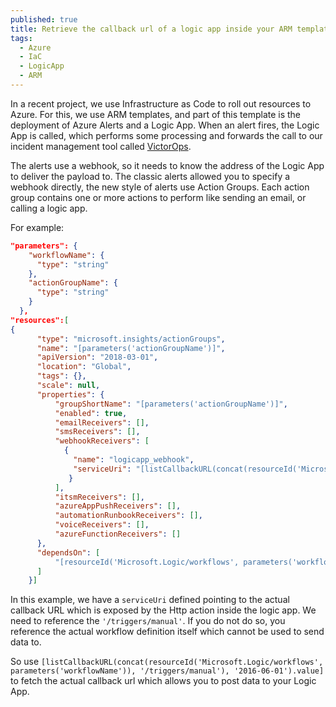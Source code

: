 ```yaml
---
published: true
title: Retrieve the callback url of a logic app inside your ARM template
tags:
  - Azure
  - IaC
  - LogicApp
  - ARM
---
```

In a recent project, we use Infrastructure as Code to roll out resources to Azure. For this, we use ARM templates, and part of this template is the deployment of Azure Alerts and a Logic App. 
When an alert fires, the Logic App is called, which performs some processing and forwards the call to our incident management tool called [VictorOps](https://victorops.com/).

The alerts use a webhook, so it needs to know the address of the Logic App to deliver the payload to. The classic alerts allowed you to specify a webhook directly, the new style of alerts use Action Groups. Each action group contains one or more actions to perform like sending an email, or calling a logic app.

For example:

```json
"parameters": {
    "workflowName": {
      "type": "string"
    },
    "actionGroupName": {
      "type": "string"
    }    
  },
"resources":[   
{
      "type": "microsoft.insights/actionGroups",
      "name": "[parameters('actionGroupName')]",
      "apiVersion": "2018-03-01",
      "location": "Global",
      "tags": {},
      "scale": null,
      "properties": {
          "groupShortName": "[parameters('actionGroupName')]",
          "enabled": true,
          "emailReceivers": [],
          "smsReceivers": [],
          "webhookReceivers": [
            {
              "name": "logicapp_webhook",
              "serviceUri": "[listCallbackURL(concat(resourceId('Microsoft.Logic/workflows', parameters('workflowName')), '/triggers/manual'), '2016-06-01').value]"     
             }
          ],
          "itsmReceivers": [],
          "azureAppPushReceivers": [],
          "automationRunbookReceivers": [],
          "voiceReceivers": [],         
          "azureFunctionReceivers": []
      },
      "dependsOn": [
          "[resourceId('Microsoft.Logic/workflows', parameters('workflowName'))]"
      ]
    }]
```

In this example, we have a `serviceUri` defined pointing to the actual callback URL which is exposed by the Http action inside the logic app. We need to reference the `'/triggers/manual'`. If you do not do so, you reference the actual workflow definition itself which cannot be used to send data to.

So use `[listCallbackURL(concat(resourceId('Microsoft.Logic/workflows', parameters('workflowName')), '/triggers/manual'), '2016-06-01').value]` to fetch the actual callback url which allows you to post data to your Logic App.
